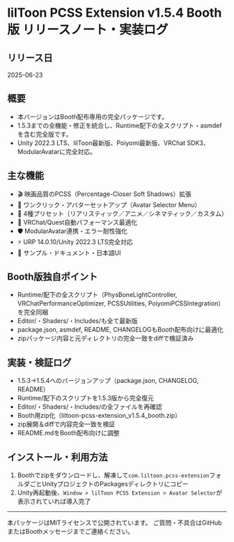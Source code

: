 # lilToon PCSS Extension v1.5.4 Booth版 リリースノート・実装ログ

## リリース日
2025-06-23

## 概要
- 本バージョンはBooth配布専用の完全パッケージです。
- 1.5.3までの全機能・修正を統合し、Runtime配下の全スクリプト・asmdefを含む完全版です。
- Unity 2022.3 LTS、lilToon最新版、Poiyomi最新版、VRChat SDK3、ModularAvatarに完全対応。

## 主な機能
- 🎬 映画品質のPCSS（Percentage-Closer Soft Shadows）拡張
- 🎯 ワンクリック・アバターセットアップ（Avatar Selector Menu）
- 🎨 4種プリセット（リアリスティック／アニメ／シネマティック／カスタム）
- 🚀 VRChat/Quest自動パフォーマンス最適化
- 🛡️ ModularAvatar連携・エラー耐性強化
- ⚡ URP 14.0.10/Unity 2022.3 LTS完全対応
- 📝 サンプル・ドキュメント・日本語UI

## Booth版独自ポイント
- Runtime/配下の全スクリプト（PhysBoneLightController, VRChatPerformanceOptimizer, PCSSUtilities, PoiyomiPCSSIntegration）を完全同梱
- Editor/・Shaders/・Includes/も全て最新版
- package.json, asmdef, README, CHANGELOGもBooth配布向けに最適化
- zipパッケージ内容と元ディレクトリの完全一致をdiffで検証済み

## 実装・検証ログ
- 1.5.3→1.5.4へのバージョンアップ（package.json, CHANGELOG, README）
- Runtime/配下のスクリプトを1.5.3版から完全復元
- Editor/・Shaders/・Includes/の全ファイルを再確認
- Booth用zip化（liltoon-pcss-extension_v1.5.4_booth.zip）
- zip展開＆diffで内容完全一致を検証
- README.mdをBooth配布向けに調整

## インストール・利用方法
1. Boothでzipをダウンロードし、解凍して`com.liltoon.pcss-extension`フォルダごとUnityプロジェクトのPackagesディレクトリにコピー
2. Unity再起動後、`Window > lilToon PCSS Extension > Avatar Selector`が表示されていれば導入完了

---

本パッケージはMITライセンスで公開されています。
ご質問・不具合はGitHubまたはBoothメッセージまでご連絡ください。 